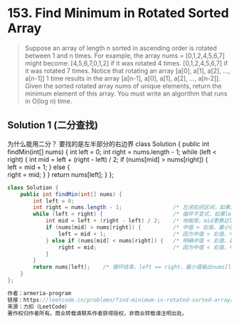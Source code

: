 # 153. Find Minimum in Rotated Sorted Array

>Suppose an array of length n sorted in ascending order is rotated between 1 and n times. For example, the array nums = [0,1,2,4,5,6,7] might become:
[4,5,6,7,0,1,2] if it was rotated 4 times.
[0,1,2,4,5,6,7] if it was rotated 7 times.
Notice that rotating an array [a[0], a[1], a[2], ..., a[n-1]] 1 time results in the array [a[n-1], a[0], a[1], a[2], ..., a[n-2]].
Given the sorted rotated array nums of unique elements, return the minimum element of this array.
You must write an algorithm that runs in O(log n) time.

## Solution 1 (二分查找)
为什么能用二分？
要找的是左半部分的右边界
    class Solution {
    public int findMin(int[] nums) {
        int left = 0;
        int right = nums.length - 1;
        while (left < right) {
            int mid = left + (right - left) / 2;
            if (nums[mid] > nums[right]) {          
                left = mid + 1;
            } else {                                
                right = mid;
            }
        }
        return nums[left];
    }
};

```java
class Solution {
    public int findMin(int[] nums) {
        int left = 0;
        int right = nums.length - 1;                /* 左闭右闭区间，如果用右开区间则不方便判断右值 */ 
        while (left < right) {                      /* 循环不变式，如果left == right，则循环结束 */
            int mid = left + (right - left) / 2;    /* 地板除，mid更靠近left */
            if (nums[mid] > nums[right]) {          /* 中值 > 右值，最小值在右半边，收缩左边界 */ 
                left = mid + 1;                     /* 因为中值 > 右值，中值肯定不是最小值，左边界可以跨过mid */ 
            } else if (nums[mid] < nums[right]) {   /* 明确中值 < 右值，最小值在左半边，收缩右边界 */ 
                right = mid;                        /* 因为中值 < 右值，中值也可能是最小值，右边界只能取到mid处 */ 
            }
        }
        return nums[left];    /* 循环结束，left == right，最小值输出nums[left]或nums[right]均可 */     
    }
};

作者：armeria-program
链接：https://leetcode.cn/problems/find-minimum-in-rotated-sorted-array/solution/er-fen-cha-zhao-wei-shi-yao-zuo-you-bu-dui-cheng-z/
来源：力扣（LeetCode）
著作权归作者所有。商业转载请联系作者获得授权，非商业转载请注明出处。
```
